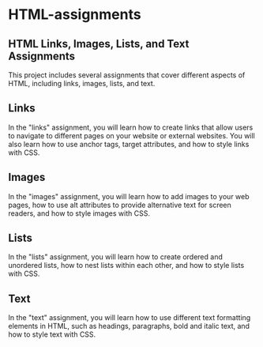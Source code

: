 # HTML-assignments

## HTML Links, Images, Lists, and Text Assignments
This project includes several assignments that cover different aspects of HTML, including links, images, lists, and text.

## Links
In the "links" assignment, you will learn how to create links that allow users to navigate to different pages on your website or external websites. You will also learn how to use anchor tags, target attributes, and how to style links with CSS.

## Images
In the "images" assignment, you will learn how to add images to your web pages, how to use alt attributes to provide alternative text for screen readers, and how to style images with CSS.

## Lists
In the "lists" assignment, you will learn how to create ordered and unordered lists, how to nest lists within each other, and how to style lists with CSS.

## Text
In the "text" assignment, you will learn how to use different text formatting elements in HTML, such as headings, paragraphs, bold and italic text, and how to style text with CSS.
